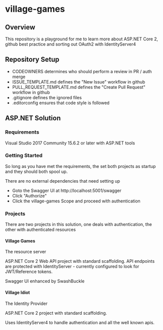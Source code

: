 # village-games

## Overview

This repository is a playground for me to learn more about ASP.NET Core 2, github best practice and sorting out OAuth2 with IdentityServer4

## Repository Setup

* CODEOWNERS determines who should perform a review in PR / auth merge
* ISSUE_TEMPLATE.md defines the "New Issue" workflow in github
* PULL_REQUEST_TEMPLATE.md defines the "Create Pull Request" workflow in github
* .gitignore defines the ignored files
* .editorconfig ensures that code style is followed

## ASP.NET Solution

### Requirements

Visual Studio 2017 Community 15.6.2 or later with ASP.NET tools

### Getting Started

So long as you have met the requirements, the set both projects as startup and they should both spool up.

There are no external dependencies that need setting up

* Goto the Swagger UI at http://localhost:5001/swagger
* Click "Authorize"
* Click the village-games Scope and proceed with authentication

### Projects

There are two projects in this solution, one deals with authentication, the other with authenticated resources

#### Village Games

The resource server

ASP.NET Core 2 Web API project with standard scaffolding.
API endpoints are protected with IdentityServer - currently configured to look for JWT/Reference tokens.

Swagger UI enhanced by SwashBuckle

#### Village Idiot

The Identity Provider 

ASP.NET Core 2 project with standard scaffolding.

Uses IdentityServer4 to handle authentication and all the well known apis.
